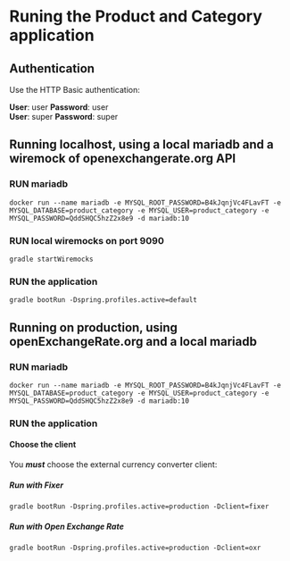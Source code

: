 # Runing the Product and Category application

## Authentication

Use the HTTP Basic authentication:

**User**: user
**Password**: user
<br/>
**User**: super
**Password**: super

## Running localhost, using a local mariadb and a wiremock of openexchangerate.org API

### RUN mariadb
```
docker run --name mariadb -e MYSQL_ROOT_PASSWORD=B4kJqnjVc4FLavFT -e MYSQL_DATABASE=product_category -e MYSQL_USER=product_category -e MYSQL_PASSWORD=QddSHQC5hzZ2x8e9 -d mariadb:10
```
### RUN local wiremocks on port 9090
```
gradle startWiremocks
```
### RUN the application

```
gradle bootRun -Dspring.profiles.active=default
```

## Running on production, using openExchangeRate.org and a local mariadb

### RUN mariadb
```
docker run --name mariadb -e MYSQL_ROOT_PASSWORD=B4kJqnjVc4FLavFT -e MYSQL_DATABASE=product_category -e MYSQL_USER=product_category -e MYSQL_PASSWORD=QddSHQC5hzZ2x8e9 -d mariadb:10
```
### RUN the application
#### Choose the client
You ***must*** choose the external currency converter client:
<br/>
##### Run with Fixer
```
gradle bootRun -Dspring.profiles.active=production -Dclient=fixer
```
##### Run with Open Exchange Rate
```
gradle bootRun -Dspring.profiles.active=production -Dclient=oxr
```